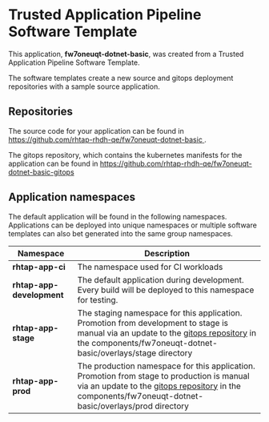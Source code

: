 # Trusted Application Pipeline Software Template

This application, **fw7oneuqt-dotnet-basic**, was created from a Trusted Application Pipeline Software Template.

The software templates create a new source and gitops deployment repositories with a sample source application. 

## Repositories

The source code for your application can be found in [https://github.com/rhtap-rhdh-qe/fw7oneuqt-dotnet-basic ](https://github.com/rhtap-rhdh-qe/fw7oneuqt-dotnet-basic ).
 
The gitops repository, which contains the kubernetes manifests for the application can be found in 
[https://github.com/rhtap-rhdh-qe/fw7oneuqt-dotnet-basic-gitops ](https://github.com/rhtap-rhdh-qe/fw7oneuqt-dotnet-basic-gitops ) 

## Application namespaces 

The default application will be found in the following namespaces. Applications can be deployed into unique namespaces or multiple software templates can also bet generated into the same group namespaces.  

|  Namespace   |  Description   |  
| -------- | -------- |
| **rhtap-app-ci** | The namespace used for CI workloads |
| **rhtap-app-development** | The default application during development. Every build will be deployed to this namespace for testing. |
| **rhtap-app-stage** | The staging namespace for this application. Promotion from development to stage is manual via an update to the [gitops repository](https://github.com/rhtap-rhdh-qe/fw7oneuqt-dotnet-basic-gitops ) in the components/fw7oneuqt-dotnet-basic/overlays/stage directory |
| **rhtap-app-prod** | The production namespace for this application. Promotion from stage to production is manual via an update to the [gitops repository](https://github.com/rhtap-rhdh-qe/fw7oneuqt-dotnet-basic-gitops ) in the components/fw7oneuqt-dotnet-basic/overlays/prod directory |